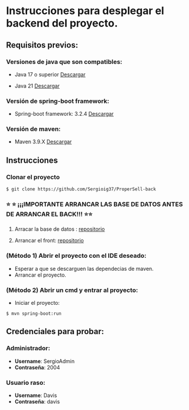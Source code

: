 # Instrucciones para desplegar el backend del proyecto.

## Requisitos previos:
### Versiones de java que son compatibles:

- Java 17 o superior  [Descargar](https://www.oracle.com/java/technologies/javase/jdk17-archive-downloads.html)

- Java 21 [Descargar](https://www.oracle.com/java/technologies/javase/jdk21-archive-downloads.html)

### Versión de spring-boot framework:

-  Spring-boot framework: 3.2.4 [Descargar](https://mvnrepository.com/artifact/org.springframework.boot/spring-boot/3.2.4)

### Versión de maven:

- Maven 3.9.X [Descargar](https://archive.apache.org/dist/maven/maven-3/3.9.0/binaries/apache-maven-3.9.0-bin.zip)


## Instrucciones

### Clonar el proyecto
```
$ git clone https://github.com/Sergioig37/ProperSell-back
```

### ⭐ ⭐ ¡¡¡IMPORTANTE ARRANCAR LAS BASE DE DATOS ANTES DE ARRANCAR EL BACK!!! ⭐⭐

1. Arracar la base de datos : [repositorio](https://github.com/Sergioig37/Docker)

2. Arrancar el front: [repositorio](https://github.com/Sergioig37/ProperSell-front)

### (Método 1) Abrir el proyecto con el IDE deseado:
- Esperar a que se descarguen las dependecias de maven.
- Arrancar el proyecto.

### (Método 2) Abrir un cmd y entrar al proyecto:

- Iniciar el proyecto:

```
$ mvn spring-boot:run
```
## Credenciales para probar:
### Administrador:
- **Username**: SergioAdmin
- **Contraseña**: 2004

### Usuario raso:
-  **Username**: Davis
-  **Contraseña**: davis


